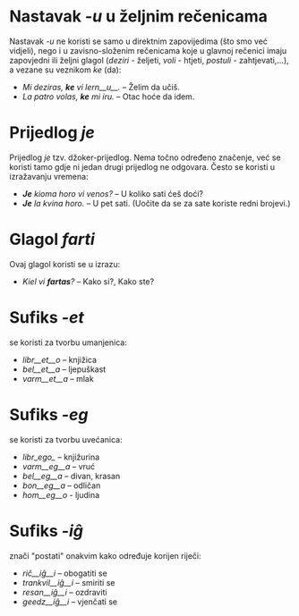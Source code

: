 # Nastavak *-u* u željnim rečenicama

Nastavak *-u* ne koristi se samo u direktnim zapovijedima (što smo već vidjeli), nego i u zavisno-složenim rečenicama koje u glavnoj rečenici imaju zapovjedni ili željni glagol (*deziri* - željeti, *voli* - htjeti, *postuli* - zahtjevati,...), a vezane su veznikom *ke* (da):

- *Mi deziras, __ke__ vi lern__u__.* – Želim da učiš.
- *La patro volas, __ke__ mi iru.* – Otac hoće da idem. 
 
# Prijedlog *je*

Prijedlog *je* tzv. džoker-prijedlog. Nema točno određeno značenje, već se koristi tamo gdje ni jedan drugi prijedlog ne odgovara. Često se koristi u izražavanju vremena:

- *__Je__ kioma horo vi venos?* – U koliko sati ćeš doći?
- *__Je__ la kvina horo.* – U pet sati. (Uočite da se za sate koriste redni brojevi.)
 

# Glagol *farti*

Ovaj glagol koristi se u izrazu:

- *Kiel vi __fartas__?* – Kako si?, Kako ste?


# Sufiks *-et*

se koristi za tvorbu umanjenica:

- *libr__et__o* – knjižica
- *bel__et__a*  – ljepuškast
- *varm__et__a* – mlak
 

# Sufiks *-eg*

se koristi za tvorbu uvećanica:

- *libr_ego_*    – knjižurina
- *varm__eg__a*  – vruć
- *bel__eg__a*   – divan, krasan
- *bon__eg__a*   – odličan
- *hom__eg__o*   - ljudina


# Sufiks *-iĝ*

znači "postati" onakvim kako određuje korijen riječi:

- *riĉ__iĝ__i*      – obogatiti se
- *trankvil__iĝ__i* – smiriti se
- *resan__iĝ__i*    – ozdraviti
- *geedz__iĝ__i*    – vjenčati se
 

